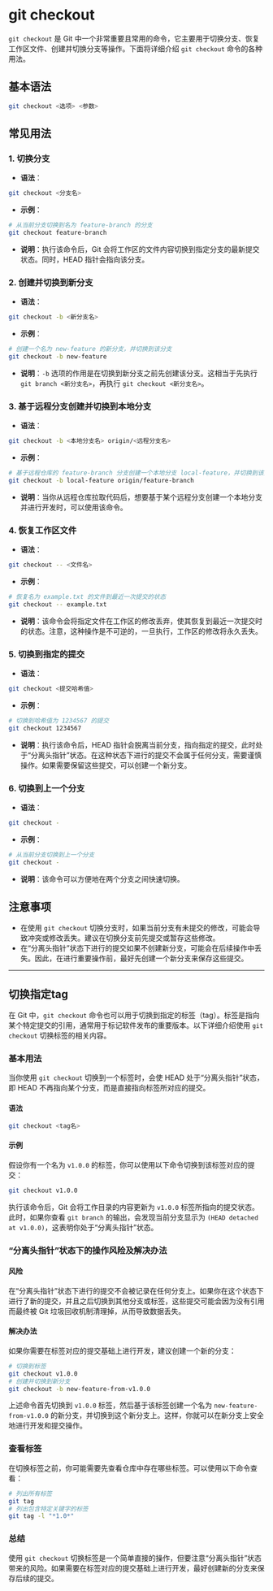 # git checkout

`git checkout` 是 Git 中一个非常重要且常用的命令，它主要用于切换分支、恢复工作区文件、创建并切换分支等操作。下面将详细介绍 `git checkout` 命令的各种用法。

## 基本语法

```bash
git checkout <选项> <参数>
```

## 常见用法

### 1. 切换分支

- **语法**：

```bash
git checkout <分支名>
```

- **示例**：

```bash
# 从当前分支切换到名为 feature-branch 的分支
git checkout feature-branch
```

- **说明**：执行该命令后，Git 会将工作区的文件内容切换到指定分支的最新提交状态。同时，HEAD 指针会指向该分支。

### 2. 创建并切换到新分支

- **语法**：

```bash
git checkout -b <新分支名>
```

- **示例**：

```bash
# 创建一个名为 new-feature 的新分支，并切换到该分支
git checkout -b new-feature
```

- **说明**：`-b` 选项的作用是在切换到新分支之前先创建该分支。这相当于先执行 `git branch <新分支名>`，再执行 `git checkout <新分支名>`。

### 3. 基于远程分支创建并切换到本地分支

- **语法**：

```bash
git checkout -b <本地分支名> origin/<远程分支名>
```

- **示例**：

```bash
# 基于远程仓库的 feature-branch 分支创建一个本地分支 local-feature，并切换到该分支
git checkout -b local-feature origin/feature-branch
```

- **说明**：当你从远程仓库拉取代码后，想要基于某个远程分支创建一个本地分支并进行开发时，可以使用该命令。

### 4. 恢复工作区文件

- **语法**：

```bash
git checkout -- <文件名>
```

- **示例**：

```bash
# 恢复名为 example.txt 的文件到最近一次提交的状态
git checkout -- example.txt
```

- **说明**：该命令会将指定文件在工作区的修改丢弃，使其恢复到最近一次提交时的状态。注意，这种操作是不可逆的，一旦执行，工作区的修改将永久丢失。

### 5. 切换到指定的提交

- **语法**：

```bash
git checkout <提交哈希值>
```

- **示例**：

```bash
# 切换到哈希值为 1234567 的提交
git checkout 1234567
```

- **说明**：执行该命令后，HEAD 指针会脱离当前分支，指向指定的提交，此时处于“分离头指针”状态。在这种状态下进行的提交不会属于任何分支，需要谨慎操作。如果需要保留这些提交，可以创建一个新分支。

### 6. 切换到上一个分支

- **语法**：

```bash
git checkout -
```

- **示例**：

```bash
# 从当前分支切换到上一个分支
git checkout -
```

- **说明**：该命令可以方便地在两个分支之间快速切换。

## 注意事项

- 在使用 `git checkout` 切换分支时，如果当前分支有未提交的修改，可能会导致冲突或修改丢失。建议在切换分支前先提交或暂存这些修改。
- 在“分离头指针”状态下进行的提交如果不创建新分支，可能会在后续操作中丢失。因此，在进行重要操作前，最好先创建一个新分支来保存这些提交。

---

## 切换指定tag

在 Git 中，`git checkout` 命令也可以用于切换到指定的标签（tag）。标签是指向某个特定提交的引用，通常用于标记软件发布的重要版本。以下详细介绍使用 `git checkout` 切换标签的相关内容。

### 基本用法

当你使用 `git checkout` 切换到一个标签时，会使 HEAD 处于“分离头指针”状态，即 HEAD 不再指向某个分支，而是直接指向标签所对应的提交。

#### 语法

```bash
git checkout <tag名>
```

#### 示例

假设你有一个名为 `v1.0.0` 的标签，你可以使用以下命令切换到该标签对应的提交：

```bash
git checkout v1.0.0
```

执行该命令后，Git 会将工作目录的内容更新为 `v1.0.0` 标签所指向的提交状态。此时，如果你查看 `git branch` 的输出，会发现当前分支显示为 `(HEAD detached at v1.0.0)`，这表明你处于“分离头指针”状态。

### “分离头指针”状态下的操作风险及解决办法

#### 风险

在“分离头指针”状态下进行的提交不会被记录在任何分支上。如果你在这个状态下进行了新的提交，并且之后切换到其他分支或标签，这些提交可能会因为没有引用而最终被 Git 垃圾回收机制清理掉，从而导致数据丢失。

#### 解决办法

如果你需要在标签对应的提交基础上进行开发，建议创建一个新的分支：

```bash
# 切换到标签
git checkout v1.0.0
# 创建并切换到新分支
git checkout -b new-feature-from-v1.0.0
```

上述命令首先切换到 `v1.0.0` 标签，然后基于该标签创建一个名为 `new-feature-from-v1.0.0` 的新分支，并切换到这个新分支上。这样，你就可以在新分支上安全地进行开发和提交操作。

### 查看标签

在切换标签之前，你可能需要先查看仓库中存在哪些标签。可以使用以下命令查看：

```bash
# 列出所有标签
git tag
# 列出包含特定关键字的标签
git tag -l "*1.0*"
```

### 总结

使用 `git checkout` 切换标签是一个简单直接的操作，但要注意“分离头指针”状态带来的风险。如果需要在标签对应的提交基础上进行开发，最好创建新的分支来保存后续的提交。
